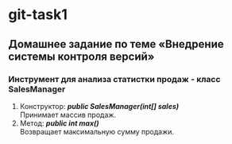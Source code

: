 # git-task1
## Домашнее задание по теме «Внедрение системы контроля версий»
### Инструмент для анализа статистки продаж - класс **SalesManager**

1. Конструктор: ***public SalesManager(int[] sales)***\
Принимает массив продаж. 
2. Метод: ***public int max()***\
Возвращает максимальную сумму продажи.